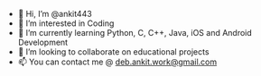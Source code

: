 - 👋 Hi, I’m @ankit443
- 👀 I’m interested in Coding
- 🌱 I’m currently learning Python, C, C++, Java, iOS and Android Development
- 💞️ I’m looking to collaborate on educational projects
- 📫 You can contact me @ deb.ankit.work@gmail.com

<!---
ankit443/ankit443 is a ✨ special ✨ repository because its `README.md` (this file) appears on your GitHub profile.
You can click the Preview link to take a look at your changes.
--->
